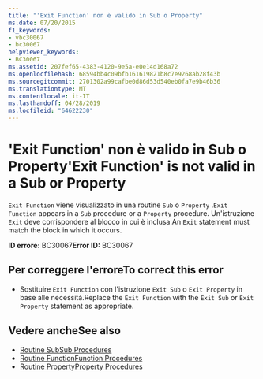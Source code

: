```yaml
---
title: "'Exit Function' non è valido in Sub o Property"
ms.date: 07/20/2015
f1_keywords:
- vbc30067
- bc30067
helpviewer_keywords:
- BC30067
ms.assetid: 207fef65-4383-4120-9e5a-e0e14d168a72
ms.openlocfilehash: 68594bb4c09bfb161619821b8c7e9268ab28f43b
ms.sourcegitcommit: 2701302a99cafbe0d86d53d540eb0fa7e9b46b36
ms.translationtype: MT
ms.contentlocale: it-IT
ms.lasthandoff: 04/28/2019
ms.locfileid: "64622230"
---
```

# <a name="exit-function-is-not-valid-in-a-sub-or-property"></a><span data-ttu-id="09c5b-102">'Exit Function' non è valido in Sub o Property</span><span class="sxs-lookup"><span data-stu-id="09c5b-102">'Exit Function' is not valid in a Sub or Property</span></span>
<span data-ttu-id="09c5b-103">`Exit Function` viene visualizzato in una routine `Sub` o `Property` .</span><span class="sxs-lookup"><span data-stu-id="09c5b-103">`Exit Function` appears in a `Sub` procedure or a `Property` procedure.</span></span> <span data-ttu-id="09c5b-104">Un'istruzione `Exit` deve corrispondere al blocco in cui è inclusa.</span><span class="sxs-lookup"><span data-stu-id="09c5b-104">An `Exit` statement must match the block in which it occurs.</span></span>  
  
 <span data-ttu-id="09c5b-105">**ID errore:** BC30067</span><span class="sxs-lookup"><span data-stu-id="09c5b-105">**Error ID:** BC30067</span></span>  
  
## <a name="to-correct-this-error"></a><span data-ttu-id="09c5b-106">Per correggere l'errore</span><span class="sxs-lookup"><span data-stu-id="09c5b-106">To correct this error</span></span>  
  
- <span data-ttu-id="09c5b-107">Sostituire `Exit Function` con l'istruzione `Exit Sub` o `Exit Property` in base alle necessità.</span><span class="sxs-lookup"><span data-stu-id="09c5b-107">Replace the `Exit Function` with the `Exit Sub` or `Exit Property` statement as appropriate.</span></span>  
  
## <a name="see-also"></a><span data-ttu-id="09c5b-108">Vedere anche</span><span class="sxs-lookup"><span data-stu-id="09c5b-108">See also</span></span>

- [<span data-ttu-id="09c5b-109">Routine Sub</span><span class="sxs-lookup"><span data-stu-id="09c5b-109">Sub Procedures</span></span>](../../visual-basic/programming-guide/language-features/procedures/sub-procedures.md)
- [<span data-ttu-id="09c5b-110">Routine Function</span><span class="sxs-lookup"><span data-stu-id="09c5b-110">Function Procedures</span></span>](../../visual-basic/programming-guide/language-features/procedures/function-procedures.md)
- [<span data-ttu-id="09c5b-111">Routine Property</span><span class="sxs-lookup"><span data-stu-id="09c5b-111">Property Procedures</span></span>](../../visual-basic/programming-guide/language-features/procedures/property-procedures.md)
